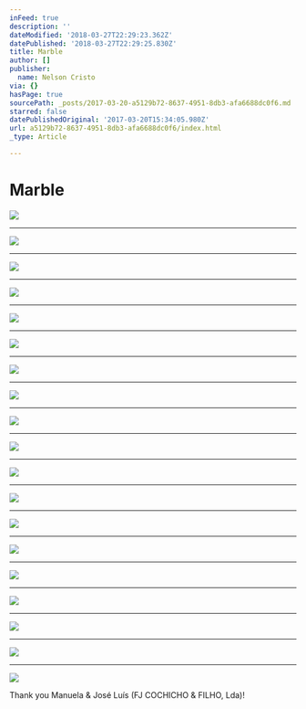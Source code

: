 ```yaml
---
inFeed: true
description: ''
dateModified: '2018-03-27T22:29:23.362Z'
datePublished: '2018-03-27T22:29:25.830Z'
title: Marble
author: []
publisher:
  name: Nelson Cristo
via: {}
hasPage: true
sourcePath: _posts/2017-03-20-a5129b72-8637-4951-8db3-afa6688dc0f6.md
starred: false
datePublishedOriginal: '2017-03-20T15:34:05.980Z'
url: a5129b72-8637-4951-8db3-afa6688dc0f6/index.html
_type: Article

---
```

# Marble
![](https://the-grid-user-content.s3-us-west-2.amazonaws.com/ef186d70-1535-463f-8187-f36c87ce1ee0.jpg)

---

![](https://the-grid-user-content.s3-us-west-2.amazonaws.com/32ddbe07-07ad-49e4-8114-97ada4a4e928.jpg)

---

![](https://the-grid-user-content.s3-us-west-2.amazonaws.com/4d034c30-7f53-4ab2-9f74-78429921a45a.jpg)

---

![](https://the-grid-user-content.s3-us-west-2.amazonaws.com/a11bfdb9-56ad-4dc6-877d-40b94f2f5eb4.jpg)

---

![](https://the-grid-user-content.s3-us-west-2.amazonaws.com/766fd647-e735-4603-9f0f-603cacb129a1.jpg)

---

![](https://the-grid-user-content.s3-us-west-2.amazonaws.com/e45b75ba-a329-4cc5-a410-d3328ab0c04c.jpg)

---

![](https://the-grid-user-content.s3-us-west-2.amazonaws.com/4ec926f3-b9bb-4f9b-a330-4541fe73f4cb.jpg)

---

![](https://the-grid-user-content.s3-us-west-2.amazonaws.com/7a456cc6-7a12-44e4-af51-4c0573ec91e0.jpg)

---

![](https://the-grid-user-content.s3-us-west-2.amazonaws.com/e8915d4b-a632-419e-8ca9-8c444b3aec0d.jpg)

---

![](https://the-grid-user-content.s3-us-west-2.amazonaws.com/ee18536c-c299-4715-bbb0-dafd8e930b94.jpg)

---

![](https://the-grid-user-content.s3-us-west-2.amazonaws.com/d6b59fe2-80af-4fa3-90d5-0b29643111e3.jpg)

---

![](https://the-grid-user-content.s3-us-west-2.amazonaws.com/d9495e9b-ef59-4976-a724-b47ff03f9bfe.jpg)

---

![](https://the-grid-user-content.s3-us-west-2.amazonaws.com/43e3d257-c338-4cae-8641-3ee882e980e1.jpg)

---

![](https://the-grid-user-content.s3-us-west-2.amazonaws.com/9b3bfedf-8ce5-407b-b0ce-33a4799a76c8.jpg)

---

![](https://s3-us-west-2.amazonaws.com/the-grid-img/p/bb60c733e6ce006dd11938a219c678179e3b6b0b.jpg)

---

![](https://the-grid-user-content.s3-us-west-2.amazonaws.com/268606a0-7fd6-4baa-8df1-77a38fcdd1db.jpg)

---

![](https://the-grid-user-content.s3-us-west-2.amazonaws.com/2b445bed-2ddc-46e0-a39d-d0f89753cd14.jpg)

---

![](https://the-grid-user-content.s3-us-west-2.amazonaws.com/ff338449-b25e-4fce-9bae-aa8a178ea12f.jpg)

---

![](https://the-grid-user-content.s3-us-west-2.amazonaws.com/c268240a-e781-42ea-9efa-6a3a7d27b1a9.jpg)

Thank you Manuela & José Luís (FJ COCHICHO & FILHO, Lda)!